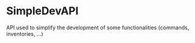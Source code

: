 # SimpleDevAPI
API used to simplify the development of some functionalities (commands, inventories, ...)
